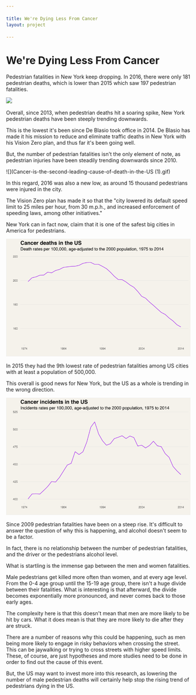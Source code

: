 ```yaml
---

title: We're Dying Less From Cancer
layout: project

---
```


# We're Dying Less From Cancer


Pedestrian fatalities in New York keep dropping. In 2016, there were only 181 pedestrian deaths, which is lower than 2015 which saw 197 pedestrian fatalities.

![](We%2527re-surviving-more-from-every-type-of-cancer.gif)

Overall, since 2013, when pedestrian deaths hit a soaring spike, New York pedestrian deaths have been steeply trending downwards.

This is the lowest it's been since De Blasio took office in 2014. De Blasio has made it his mission to reduce and eliminate traffic deaths in New York with his Vision Zero plan, and thus far it's been going well.

But, the number of pedestrian fatalities isn't the only element of note, as pedestrian injuries have been steadily trending downwards since 2010.

![](Cancer-is-the-second-leading-cause-of-death-in-the-US (1).gif)

In this regard, 2016 was also a new low, as around 15 thousand pedestrians were injured in the city.

The Vision Zero plan has made it so that the "city lowered its default speed limit to 25 miles per hour, from 30 m.p.h., and increased enforcement of speeding laws, among other initiatives."

New York can in fact now, claim that it is one of the safest big cities in America for pedestrians.

<img src="Cancer-deaths-in-the-US.gif">

In 2015 they had the 9th lowest rate of pedestrian fatalities among US cities with at least a population of 500,000.

This overall is good news for New York, but the US as a whole is trending in the wrong direction.

![](Cancer-incidents-in-the-US.gif)

Since 2009 pedestrian fatalities have been on a steep rise. It's difficult to answer the question of why this is happening, and alcohol doesn't seem to be a factor.

In fact, there is no relationship between the number of pedestrian fatalities, and the driver or the pedestrians alcohol level.

What is startling is the immense gap between the men and women fatalities.
 
Male pedestrians get killed more often than women, and at every age level. From the 0-4 age group until the 15-19 age group, there isn't a huge divide between their fatalities. What is interesting is that afterward, the divide becomes exponentially more pronounced, and never comes back to those early ages.

The complexity here is that this doesn't mean that men are more likely to be hit by cars. What it does mean is that they are more likely to die after they are struck.

There are a number of reasons why this could be happening, such as men being more likely to engage in risky behaviors when crossing the street. This can be jaywalking or trying to cross streets with higher speed limits. These, of course, are just hypotheses and more studies need to be done in order to find out the cause of this event.

But, the US may want to invest more into this research, as lowering the number of male pedestrian deaths will certainly help stop the rising trend of pedestrians dying in the US.